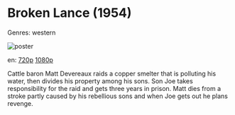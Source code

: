 # Broken Lance (1954)

Genres: western

![poster](http://image.tmdb.org/t/p/w500/ixAxK3x7i9Ppgoya9XvRblsacNx.jpg)

en:
  [720p](magnet:?xt=urn:btih:294C067D3DD4C57D12615DDF6F00C370693A81F8&tr=udp://glotorrents.pw:6969/announce&tr=udp://tracker.opentrackr.org:1337/announce&tr=udp://torrent.gresille.org:80/announce&tr=udp://tracker.openbittorrent.com:80&tr=udp://tracker.coppersurfer.tk:6969&tr=udp://tracker.leechers-paradise.org:6969&tr=udp://p4p.arenabg.ch:1337&tr=udp://tracker.internetwarriors.net:1337)
  [1080p](magnet:?xt=urn:btih:6ACECA10BDA5A701DC44724CAD8C7AFFB7A9D168&tr=udp://glotorrents.pw:6969/announce&tr=udp://tracker.opentrackr.org:1337/announce&tr=udp://torrent.gresille.org:80/announce&tr=udp://tracker.openbittorrent.com:80&tr=udp://tracker.coppersurfer.tk:6969&tr=udp://tracker.leechers-paradise.org:6969&tr=udp://p4p.arenabg.ch:1337&tr=udp://tracker.internetwarriors.net:1337)
  


Cattle baron Matt Devereaux raids a copper smelter that is polluting his water, then divides his property among his sons. Son Joe takes responsibility for the raid and gets three years in prison. Matt dies from a stroke partly caused by his rebellious sons and when Joe gets out he plans revenge.